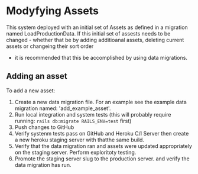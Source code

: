 # Modyfying Assets
This system deployed with an initial set of Assets as defined in a migration named LoadProductionData. If this initial set of
assests needs to be changed - whether that be by adding additioanal assets, deleting current assets or changeing their sort order
- it is recommended that this be accomplished by using data migrations.


## Adding an asset
To add a new asset:
1. Create a new data migration file.  For an example see the example data migration named:
'add_example_asset'.
2. Run local integration and system tests (this will probably require running: `rails db:migrate RAILS_ENV=test` first)
3. Push changes to GitHub
4. Verify systenm tests pass on GitHub and Heroku C/I Server then create a new heroku staging server with thatthe same build.  
5. Verify that the data migration ran and assets were updated appropriately on the staging server. Perform exploritoty testing.
6. Promote the staging server slug to the production server. and verify the data migration has run.
